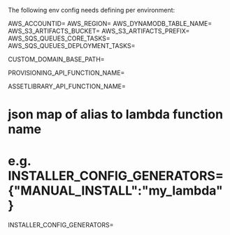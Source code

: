 The following env config needs defining per environment:

AWS_ACCOUNTID=
AWS_REGION=
AWS_DYNAMODB_TABLE_NAME=
AWS_S3_ARTIFACTS_BUCKET=
AWS_S3_ARTIFACTS_PREFIX=
AWS_SQS_QUEUES_CORE_TASKS=
AWS_SQS_QUEUES_DEPLOYMENT_TASKS=

CUSTOM_DOMAIN_BASE_PATH=

PROVISIONING_API_FUNCTION_NAME=

ASSETLIBRARY_API_FUNCTION_NAME=

# json map of alias to lambda function name

# e.g. INSTALLER_CONFIG_GENERATORS={"MANUAL_INSTALL":"my_lambda"}

INSTALLER_CONFIG_GENERATORS=
